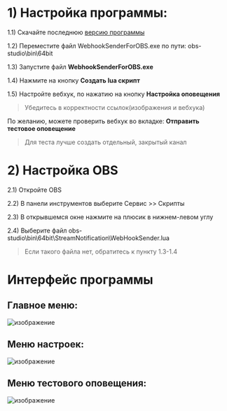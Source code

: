 # 1) Настройка программы:
1.1) Скачайте последнюю [версию программы](https://github.com/Bomber874/StreamNotification/releases "версию программы")

1.2)  Переместите файл WebhookSenderForOBS.exe по пути: obs-studio\bin\64bit

1.3) Запустите файл **WebhookSenderForOBS.exe**

1.4) Нажмите на кнопку **Создать lua скрипт**

1.5) Настройте вебхук, по нажатию на кнопку **Настройка оповещения**

>  Убедитесь в корректности ссылок(изображения и вебхука)


По желанию, можете проверить вебхук во вкладке: **Отправить тестовое оповещение**
> Для теста лучше создать отдельный, закрытый канал

# 2) Настройка OBS
2.1) Откройте OBS

2.2) В панели инструментов выберите Сервис >> Скрипты

2.3) В открывшемся окне нажмите на плюсик в нижнем-левом углу

2.4) Выберите файл obs-studio\bin\64bit\StreamNotification\WebHookSender.lua
> Если такого файла нет, обратитесь к пункту 1.3-1.4

# Интерфейс программы
## Главное меню:
![изображение](https://user-images.githubusercontent.com/68012613/195149405-08c5fe47-faab-4adb-b82a-7fbbfdfe2d4d.png)

## Меню настроек:
![изображение](https://user-images.githubusercontent.com/68012613/195149576-0144ea85-4b71-419a-81f2-87789976618f.png)

## Меню тестового оповещения:
![изображение](https://user-images.githubusercontent.com/68012613/195149680-55d94513-b641-4779-9727-2bef772d1a95.png)

